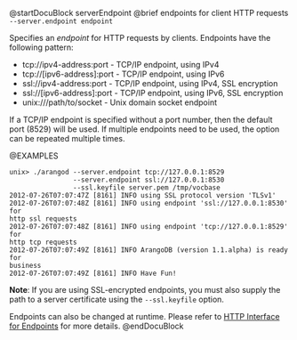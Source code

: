 
@startDocuBlock serverEndpoint
@brief endpoints for client HTTP requests
`--server.endpoint endpoint`

Specifies an *endpoint* for HTTP requests by clients. Endpoints have
the following pattern:
- tcp://ipv4-address:port - TCP/IP endpoint, using IPv4
- tcp://[ipv6-address]:port - TCP/IP endpoint, using IPv6
- ssl://ipv4-address:port - TCP/IP endpoint, using IPv4, SSL encryption
- ssl://[ipv6-address]:port - TCP/IP endpoint, using IPv6, SSL encryption
- unix:///path/to/socket - Unix domain socket endpoint

If a TCP/IP endpoint is specified without a port number, then the default
port (8529) will be used.
If multiple endpoints need to be used, the option can be repeated multiple
times.

@EXAMPLES

```
unix> ./arangod --server.endpoint tcp://127.0.0.1:8529
                --server.endpoint ssl://127.0.0.1:8530
                --ssl.keyfile server.pem /tmp/vocbase
2012-07-26T07:07:47Z [8161] INFO using SSL protocol version 'TLSv1'
2012-07-26T07:07:48Z [8161] INFO using endpoint 'ssl://127.0.0.1:8530' for
http ssl requests
2012-07-26T07:07:48Z [8161] INFO using endpoint 'tcp://127.0.0.1:8529' for
http tcp requests
2012-07-26T07:07:49Z [8161] INFO ArangoDB (version 1.1.alpha) is ready for
business
2012-07-26T07:07:49Z [8161] INFO Have Fun!
```

**Note**: If you are using SSL-encrypted endpoints, you must also supply
the path to a server certificate using the `--ssl.keyfile` option.

Endpoints can also be changed at runtime.
Please refer to [HTTP Interface for Endpoints](../../../HTTP/Endpoints/index.html)
for more details.
@endDocuBlock

